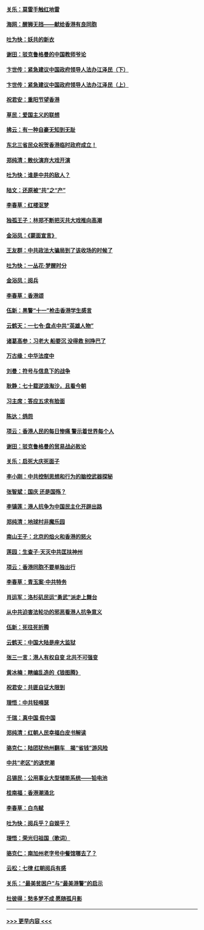 #### [关乐：莫雷手触红地雷](../pages/nsc993/n11577862.md?t=10091633) 
#### [海网：醒狮无挡——献给香港有良同胞](../pages/nsc993/n11577835.md?t=10091633) 
#### [吐为快：妖共的新衣](../pages/nsc993/n11577575.md?t=10091633) 
#### [谢田：驳克鲁格曼的中国教师爷论](../pages/nsc993/n11575034.md?t=10091633) 
#### [卞世传：紧急建议中国政府领导人法办江泽民（下）](../pages/nsc993/n11573390.md?t=10091633) 
#### [卞世传：紧急建议中国政府领导人法办江泽民（上）](../pages/nsc993/n11573208.md?t=10091633) 
#### [祝君安：重阳节望香港](../pages/nsc993/n11573190.md?t=10091633) 
#### [草民：爱国主义的联想](../pages/nsc993/n11572333.md?t=10091633) 
#### [拂云：有一种自豪无知到无耻](../pages/nsc993/n11572006.md?t=10091633) 
#### [东北三省民众祝贺香港临时政府成立！](../pages/nsc993/n11571215.md?t=10091633) 
#### [郑纯清：散伙演弃大戏开演](../pages/nsc993/n11570826.md?t=10091633) 
#### [吐为快：谁是中共的敌人？](../pages/nsc993/n11570817.md?t=10091633) 
#### [陆文：还原被“共”之“产”](../pages/nsc993/n11570798.md?t=10091633) 
#### [李春草：红楼沤梦](../pages/nsc993/n11569673.md?t=10091633) 
#### [独孤王子：林郑不断把灭共大戏推向高潮](../pages/nsc993/n11569381.md?t=10091633) 
#### [金浴凤：《蒙面宣言》](../pages/nsc993/n11569368.md?t=10091633) 
#### [王友群：中共政法大骗局到了该收场的时候了](../pages/nsc993/n11568940.md?t=10091633) 
#### [吐为快：一丛花‧梦醒时分](../pages/nsc993/n11567491.md?t=10091633) 
#### [金浴凤：阅兵](../pages/nsc993/n11567454.md?t=10091633) 
#### [李春草：香港颂](../pages/nsc993/n11567444.md?t=10091633) 
#### [伍新：黑警“十一”枪击香港学生感言](../pages/nsc993/n11567426.md?t=10091633) 
#### [云鹤天：一七令‧盘点中共“英雄人物”](../pages/nsc993/n11567091.md?t=10091633) 
#### [诸葛高参：习老大 船要沉 没得救 别挣巴了](../pages/nsc993/n11566976.md?t=10091633) 
#### [万古缘：中华法度中](../pages/nsc993/n11566726.md?t=10091633) 
#### [刘曼：符号与信息下的战争](../pages/nsc993/n11564655.md?t=10091633) 
#### [耿静：七十载逆浪淘沙，且看今朝](../pages/nsc993/n11564520.md?t=10091633) 
#### [习主席：答应五求有脸面](../pages/nsc993/n11563953.md?t=10091633) 
#### [陈达：鸽怨](../pages/nsc993/n11561879.md?t=10091633) 
#### [项云：香港人民的每日惨痛  警示着世界每个人](../pages/nsc993/n11559273.md?t=10091633) 
#### [谢田：驳克鲁格曼的贸易战必败论](../pages/nsc993/n11555840.md?t=10091633) 
#### [关乐：启死大庆死面子](../pages/nsc993/n11556823.md?t=10091633) 
#### [李小刚：中共控制思想和行为的脑控武器探秘](../pages/nsc993/n11556776.md?t=10091633) 
#### [张智斌：国庆  还是国殇？](../pages/nsc993/n11556617.md?t=10091633) 
#### [李镇莲：港人抗争为中国民主化开辟出路](../pages/nsc993/n11556570.md?t=10091633) 
#### [郑纯清：地球村非魔乐园](../pages/nsc993/n11555415.md?t=10091633) 
#### [南山王子：北京的焰火和香港的怒火](../pages/nsc993/n11555318.md?t=10091633) 
#### [莲园：生查子·天灭中共匡扶神州](../pages/nsc993/n11555302.md?t=10091633) 
#### [项云：香港同胞不要单独出行](../pages/nsc993/n11555276.md?t=10091633) 
#### [李春草：青玉案‧中共特务](../pages/nsc993/n11552356.md?t=10091633) 
#### [肖运军：洛杉矶民运“勇武”派走上舞台](../pages/nsc993/n11551595.md?t=10091633) 
#### [从中共迫害法轮功的邪恶看港人抗争意义](../pages/nsc993/n11540858.md?t=10091633) 
#### [伍新：死往死折腾](../pages/nsc993/n11550174.md?t=10091633) 
#### [云鹤天：中国大陆是座大监狱](../pages/nsc993/n11550155.md?t=10091633) 
#### [张三一言：港人有权自变 北共不可强变](../pages/nsc993/n11550132.md?t=10091633) 
#### [黄冰楠：瞎编乱造的《狼图腾》](../pages/nsc993/n11550082.md?t=10091633) 
#### [祝君安：共匪自证大限到](../pages/nsc993/n11550041.md?t=10091633) 
#### [理悟：中共轻嘚瑟](../pages/nsc993/n11547978.md?t=10091633) 
#### [千瑞：真中国 假中国](../pages/nsc993/n11547865.md?t=10091633) 
#### [郑纯清：红朝人民幸福白皮书解读](../pages/nsc993/n11547499.md?t=10091633) 
#### [骆克仁：陆团犹他州翻车　揭“省钱”游风险](../pages/nsc993/n11546977.md?t=10091633) 
#### [中共“老区”的退党潮](../pages/nsc993/n11545995.md?t=10091633) 
#### [吕锡民：公用事业大型储能系统——铅电池](../pages/nsc993/n11545701.md?t=10091633) 
#### [桂南福：香港潮涌北](../pages/nsc993/n11545682.md?t=10091633) 
#### [李春草：白鸟赋](../pages/nsc993/n11545663.md?t=10091633) 
#### [吐为快：阅兵乎？自娱乎？](../pages/nsc993/n11545625.md?t=10091633) 
#### [理悟：荣光归祖国（歌词）](../pages/nsc993/n11545616.md?t=10091633) 
#### [骆克仁：南加州老字号中餐馆哪去了？](../pages/nsc993/n11545120.md?t=10091633) 
#### [云松：七律 红朝阅兵有感](../pages/nsc993/n11542394.md?t=10091633) 
#### [关乐：“最美贫困户”与“最美港警”的启示](../pages/nsc993/n11542252.md?t=10091633) 
#### [杜彼得：愁多梦不成 愿随孤月影](../pages/nsc993/n11540296.md?t=10091633) 

----
#### [ >>> 更早内容 <<< ](../indexes/nsc993-earlier.md)
